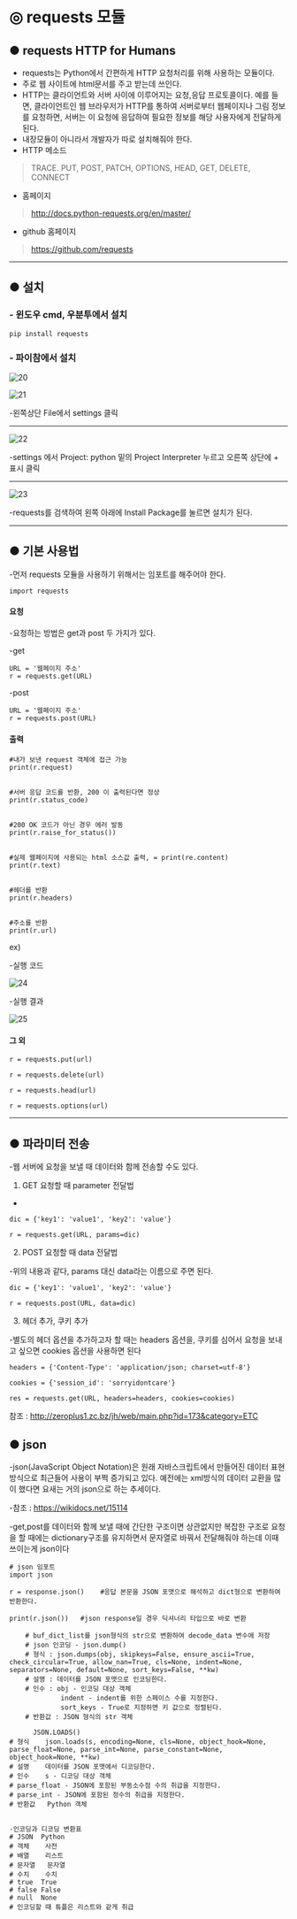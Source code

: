 # ◎ requests 모듈
## ● requests HTTP for Humans
- requests는 Python에서 간편하게 HTTP 요청처리를 위해 사용하는 모듈이다.
- 주로 웹 사이트에 html문서를 주고 받는데 쓰인다.
- HTTP는 클라이언트와 서버 사이에 이루어지는 요청,응답 프로토콜이다. 예를 들면, 클라이언트인 웹 브라우저가 HTTP를 통하여 서버로부터 웹페이지나 그림 정보를 요청하면, 서버는 이 요청에 응답하여 필요한 정보를 해당 사용자에게 전달하게 된다.
- 내장모듈이 아니라서 개발자가 따로 설치해줘야 한다.
- HTTP 메소드
> TRACE. PUT, POST, PATCH, OPTIONS, HEAD, GET, DELETE, CONNECT

- 홈페이지
> http://docs.python-requests.org/en/master/ 

- github 홈페이지
> https://github.com/requests
 
----

## ● 설치
### - 윈도우 cmd, 우분투에서 설치
 
    pip install requests
 
### - 파이참에서 설치
 
![20](./image2/20.PNG)

![21](./image2/21.png)

-왼쪽상단 File에서 settings 클릭

----

![22](./image2/22.PNG)

-settings 에서 Project: python 밑의 Project Interpreter 누르고 오른쪽 상단에 + 표시 클릭

----

![23](./image2/23.png)

-requests를 검색하여 왼쪽 아래에 Install Package를 눌르면 설치가 된다.

 
----

## ● 기본 사용법
 -먼저 requests 모듈을 사용하기 위해서는 임포트를 해주어야 한다.

    import requests

#### 요청
 -요청하는 방법은 get과 post 두 가지가 있다.

 -get
 
    URL = '웹페이지 주소'
    r = requests.get(URL)
 
 -post
 
    URL = '웹페이지 주소'
    r = requests.post(URL) 

#### 출력

    #내가 보낸 request 객체에 접근 가능
    print(r.request)  
    
   
    #서버 응답 코드를 반환, 200 이 출력된다면 정상
    print(r.status_code)  
    
    
    #200 OK 코드가 아닌 경우 에러 발동
    print(r.raise_for_status())  
    
    
    #실제 웹페이지에 사용되는 html 소스값 출력, = print(re.content)
    print(r.text)  
   
    
    #헤더를 반환
    print(r.headers)
   
   
    #주소를 반환
    print(r.url)

ex)

-실행 코드

![24](./image2/24.PNG)

-실행 결과

![25](./image2/25.PNG)

 #### 그 외
 
    r = requests.put(url)
    
    r = requests.delete(url)
    
    r = requests.head(url)
    
    r = requests.options(url)


     
---- 
## ● 파라미터 전송
-웹 서버에 요청을 보낼 때 데이터와 함께 전송할 수도 있다.

1. GET 요청할 때 parameter 전달법
  -

    dic = {'key1': 'value1', 'key2': 'value'}

    r = requests.get(URL, params=dic)

2. POST 요청할 때 data 전달법

  -위의 내용과 같다, params 대신 data라는 이름으로 주면 된다.

    dic = {'key1': 'value1', 'key2': 'value'}

    r = requests.post(URL, data=dic)

3. 헤더 추가, 쿠키 추가

  -별도의 헤더 옵션을 추가하고자 할 때는 headers 옵션을, 쿠키를 심어서 요청을 보내고 싶으면 cookies 옵션을 사용하면 된다

    headers = {'Content-Type': 'application/json; charset=utf-8'}

    cookies = {'session_id': 'sorryidontcare'}

    res = requests.get(URL, headers=headers, cookies=cookies)

참조 : http://zeroplus1.zc.bz/jh/web/main.php?id=173&category=ETC

## ● json
-json(JavaScript Object Notation)은 원래 자바스크립트에서 만들어진 데이터 표현방식으로 최근들어 사용이 부쩍 증가되고 있다. 예전에는 xml방식의 데이터 교환을 많이 했다면 요새는 거의 json으로 하는 추세이다.

-참조 : https://wikidocs.net/15114

-get,post를 데이터와 함께 보낼 때에 간단한 구조이면 상관없지만 복잡한 구조로 요청을 할 때에는 dictionary구조를 유지하면서 문자열로 바꿔서 전달해줘야 하는데 이때 쓰이는게 json이다
    
    # json 임포트
    import json

    r = response.json()	   #응답 본문을 JSON 포맷으로 해석하고 dict형으로 변환하여 반환한다.
    
    print(r.json())   #json response일 경우 딕셔너리 타입으로 바로 변환
    
        # buf_dict_list를 json형식의 str으로 변환하여 decode_data 변수에 저장
        # json 인코딩 - json.dump()
        # 형식 : json.dumps(obj, skipkeys=False, ensure_ascii=True, check_circular=True, allow_nan=True, cls=None, indent=None, separators=None, default=None, sort_keys=False, **kw)
        # 설명 : 데이터를 JSON 포맷으로 인코딩한다.
        # 인수 : obj - 인코딩 대상 객체 
                 indent - indent를 위한 스페이스 수를 지정한다. 
                 sort_keys - True로 지정하면 키 값으로 정렬된다.
        # 반환값 : JSON 형식의 str 객체
        
          JSON.LOADS()
    # 형식	json.loads(s, encoding=None, cls=None, object_hook=None, parse_float=None, parse_int=None, parse_constant=None, object_hook=None, **kw)
    # 설명	데이터를 JSON 포맷에서 디코딩한다.
    # 인수	s - 디코딩 대상 객체 
    # parse_float - JSON에 포함된 부동소수점 수의 취급을 지정한다. 
    # parse_int - JSON에 포함된 정수의 취급을 지정한다.
    # 반환값	Python 객체


    -인코딩과 디코딩 변환표
    # JSON	Python
    # 객체	사전
    # 배열	리스트
    # 문자열	문자열
    # 수치	수치
    # true	True
    # false	False
    # null	None
    # 인코딩할 때 튜플은 리스트와 같게 취급
        
